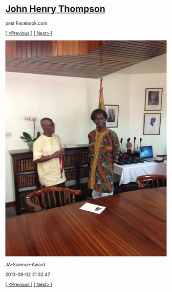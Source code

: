 # [John Henry Thompson](../README.md)
post Facebook.com

[[ <Previous ]](2013-09-02-47.md) [[ Next> ]](2013-09-02-49.md)

[![](../media/2013-09-02/JA-Science-Award-37.jpg)](../README.md)

JA-Science-Award

2013-09-02 21:32:47

[[ <Previous ]](2013-09-02-47.md) [[ Next> ]](2013-09-02-49.md)